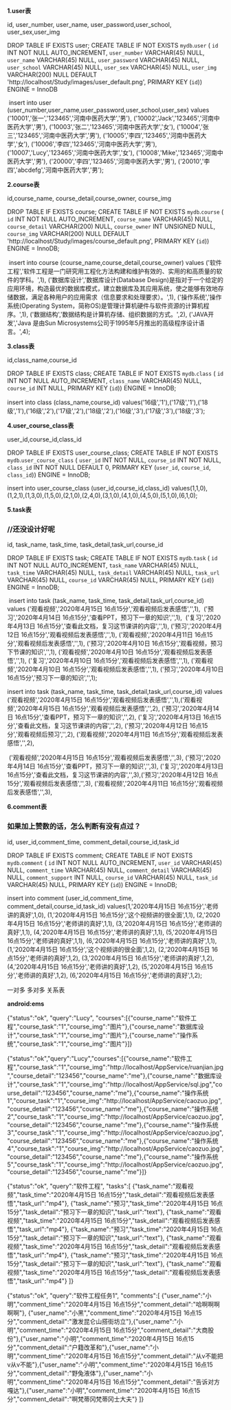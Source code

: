 **1.user表**

id, user_number,  user_name, user_password,user_school, user_sex,user_img

DROP TABLE IF EXISTS user;
CREATE TABLE IF NOT EXISTS `mydb`.`user` (
  `id` INT NOT NULL AUTO_INCREMENT,
  `user_number` VARCHAR(45) NULL,
  `user_name` VARCHAR(45) NULL,
  `user_password` VARCHAR(45) NULL,
  `user_school` VARCHAR(45) NULL,
  `user_sex` VARCHAR(45) NULL,
  `user_img` VARCHAR(200) NULL DEFAULT 'http://localhost/Study/images/user_default.png',
  PRIMARY KEY (`id`))
ENGINE = InnoDB

​	insert into user (user_number,user_name,user_password,user_school,user_sex) values ('10001','张一','123465','河南中医药大学','男'),
​	('10002','Jack','123465','河南中医药大学','男'),
​    ('10003','张二','123465','河南中医药大学','女'),
​    ('10004','张三','123465','河南中医药大学','男'),
​    ('10005','李四','123465','河南中医药大学','女'),
​    ('10006','李四','123465','河南中医药大学','男'),
​    ('10007','Lucy','123465','河南中医药大学','女'),
​    ('10008','Mike','123465','河南中医药大学','男'),
​    ('20000','李四','123465','河南中医药大学','男'),
​    ('20010','李四','abcdefg','河南中医药大学','男');



**2.course表**

id,course_name, course_detail,course_owner, course_img

DROP TABLE IF EXISTS course;
CREATE TABLE IF NOT EXISTS `mydb`.`course` (
  `id` INT NOT NULL AUTO_INCREMENT,
  `course_name` VARCHAR(45) NULL,
  `course_detail` VARCHAR(200) NULL,
  `course_owner` INT UNSIGNED NULL,
  `course_img` VARCHAR(200) NULL DEFAULT 'http://localhost/Study/images/course_default.png',
  PRIMARY KEY (`id`))
ENGINE = InnoDB;

​	insert into course (course_name,course_detail,course_owner) values 
('软件工程','软件工程是一门研究用工程化方法构建和维护有效的、实用的和高质量的软件的学科。',1),
('数据库设计','数据库设计(Database Design)是指对于一个给定的应用环境，构造最优的数据库模式，建立数据库及其应用系统，使之能够有效地存储数据，满足各种用户的应用需求（信息要求和处理要求）。',1),
('操作系统','操作系统(Operating System，简称OS)是管理计算机硬件与软件资源的计算机程序。',1),
('数据结构','数据结构是计算机存储、组织数据的方式。',2),
('JAVA开发','Java 是由Sun Microsystems公司于1995年5月推出的高级程序设计语言。',4);





**3.class表**

id,class_name,course_id

DROP TABLE IF EXISTS class;
CREATE TABLE IF NOT EXISTS `mydb`.`class` (
  `id` INT NOT NULL AUTO_INCREMENT,
  `class_name` VARCHAR(45) NULL,
  `course_id` INT NULL,
  PRIMARY KEY (`id`))
ENGINE = InnoDB;

insert into class (class_name,course_id) values('16级','1'),('17级','1'),('18级','1'),('16级','2'),('17级','2'),('18级','2'),('16级','3'),('17级','3'),('18级','3');



**4.user_course_class表**

user_id,course_id,class_id

DROP TABLE IF EXISTS user_course_class;
CREATE TABLE IF NOT EXISTS `mydb`.`user_course_class` (
  `user_id` INT NOT NULL,
  `course_id` INT NOT NULL,
  `class_id` INT NOT NULL DEFAULT 0,
  PRIMARY KEY (`user_id`, `course_id`, `class_id`))
ENGINE = InnoDB;

insert into user_course_class (user_id,course_id,class_id) values(1,1,0),(1,2,1),(1,3,0),(1,5,0),(2,1,0),(2,4,0),(3,1,0),(4,1,0),(4,5,0),(5,1,0),(6,1,0);





**5.task表**

### **//还没设计好呢**

id, task_name, task_time, task_detail,task_url,course_id

DROP TABLE IF EXISTS task;
CREATE TABLE IF NOT EXISTS `mydb`.`task` (
  `id` INT NOT NULL AUTO_INCREMENT,
  `task_name` VARCHAR(45) NULL,
  `task_time` VARCHAR(45) NULL,
  `task_detail` VARCHAR(45) NULL,
  `task_url` VARCHAR(45) NULL,
  `course_id` VARCHAR(45) NULL,
  PRIMARY KEY (`id`))
ENGINE = InnoDB;

​	insert into task (task_name, task_time, task_detail,task_url,course_id) 
values ('观看视频','2020年4月15日 16点15分','观看视频后发表感悟','',1),
​	('预习','2020年4月14日 16点15分','查看PPT，预习下一章的知识','',1),
​	('复习','2020年4月13日 16点15分','查看此文档，复习这节课讲的内容','',1),
​	('预习','2020年4月12日 16点15分','观看视频后发表感悟','',1),
​	('观看视频','2020年4月11日 16点15分','观看视频后发表感悟','',1),
​	('预习','2020年4月10日 16点15分','观看视频，预习下节课的知识','',1),
​	('观看视频','2020年4月10日 16点15分','观看视频后发表感悟','',1),
​	('复习','2020年4月10日 16点15分','观看视频后发表感悟','',1),
​	('观看视频','2020年4月10日 16点15分','观看视频后发表感悟','',1),
​	('预习','2020年4月10日 16点15分','预习下一章的知识','',1);

insert into task (task_name, task_time, task_detail,task_url,course_id) 
values ('观看视频','2020年4月15日 16点15分','观看视频后发表感悟','',1),('观看视频','2020年4月15日 16点15分','观看视频后发表感悟','',2),
	('预习','2020年4月14日 16点15分','查看PPT，预习下一章的知识','',2),
	('复习','2020年4月13日 16点15分','查看此文档，复习这节课讲的内容','',2),
	('预习','2020年4月12日 16点15分','观看视频后预习','',2),
	('观看视频','2020年4月11日 16点15分','观看视频后发表感悟','',2),



​	('观看视频','2020年4月15日 16点15分','观看视频后发表感悟','',3),
​	('预习','2020年4月14日 16点15分','查看PPT，预习下一章的知识','',3),
​	('复习','2020年4月13日 16点15分','查看此文档，复习这节课讲的内容','',3),
​	('预习','2020年4月12日 16点15分','观看视频后发表感悟','',3),
​	('观看视频','2020年4月11日 16点15分','观看视频后发表感悟','',3),





**6.comment表**

### **如果加上赞数的话，怎么判断有没有点过？**

id, user_id,comment_time, comment_detail,course_id,task_id

DROP TABLE IF EXISTS comment;
CREATE TABLE IF NOT EXISTS `mydb`.`comment` (
  `id` INT NOT NULL AUTO_INCREMENT,
  `user_id` VARCHAR(45) NULL,
  `comment_time` VARCHAR(45) NULL,
  `comment_detail` VARCHAR(45) NULL,
  `comment_support` INT NULL,
  `course_id` VARCHAR(45) NULL,
  `task_id` VARCHAR(45) NULL,
  PRIMARY KEY (`id`))
ENGINE = InnoDB;

insert into comment (user_id,comment_time, comment_detail,course_id,task_id) values(1,'2020年4月15日 16点15分','老师讲的真好',1,0),
(1,'2020年4月15日 16点15分','这个视频讲的很全面',1,1),
(2,'2020年4月15日 16点15分','老师讲的真好',1,1),
(3,'2020年4月15日 16点15分','老师讲的真好',1,1),
(4,'2020年4月15日 16点15分','老师讲的真好',1,1),
(5,'2020年4月15日 16点15分','老师讲的真好',1,1),
(6,'2020年4月15日 16点15分','老师讲的真好',1,1),
(1,'2020年4月15日 16点15分','这个视频讲的很全面',1,2),
(2,'2020年4月15日 16点15分','老师讲的真好',1,2),
(3,'2020年4月15日 16点15分','老师讲的真好',1,2),
(4,'2020年4月15日 16点15分','老师讲的真好',1,2),
(5,'2020年4月15日 16点15分','老师讲的真好',1,2),
(6,'2020年4月15日 16点15分','老师讲的真好',1,2);





一对多 多对多 关系表

**android:ems**



{"status":"ok",
"query":"Lucy",
"courses":[{"course_name":"软件工程","course_task":"1","course_img":"图片"},{"course_name":"数据库设计","course_task":"1","course_img":"图片"},{"course_name":"操作系统","course_task":"1","course_img":"图片"}]}

{"status":"ok","query":"Lucy","courses":[{"course_name":"软件工程","course_task":"1","course_img":"http://localhost/AppService/ruanjian.jpg","course_detail":"123456","course_name":"me"},{"course_name":"数据库设计","course_task":"1","course_img":"http://localhost/AppService/sql.jpg","course_detail":"123456","course_name":"me"},{"course_name":"操作系统1","course_task":"1","course_img":"http://localhost/AppService/caozuo.jpg","course_detail":"123456","course_name":"me"},{"course_name":"操作系统2","course_task":"1","course_img":"http://localhost/AppService/caozuo.jpg","course_detail":"123456","course_name":"me"},{"course_name":"操作系统3","course_task":"1","course_img":"http://localhost/AppService/caozuo.jpg","course_detail":"123456","course_name":"me"},{"course_name":"操作系统4","course_task":"1","course_img":"http://localhost/AppService/caozuo.jpg","course_detail":"123456","course_name":"me"},{"course_name":"操作系统5","course_task":"1","course_img":"http://localhost/AppService/caozuo.jpg","course_detail":"123456","course_name":"me"}]}



{"status":"ok",
"query":"软件工程",
"tasks":[
{"task_name":"观看视频","task_time":"2020年4月15日 16点15分","task_detail":"观看视频后发表感悟","task_url":"mp4"},
{"task_name":"预习","task_time":"2020年4月15日 16点15分","task_detail":"预习下一章的知识","task_url":"text"},
{"task_name":"观看视频","task_time":"2020年4月15日 16点15分","task_detail":"观看视频后发表感悟","task_url":"mp4"},
{"task_name":"预习","task_time":"2020年4月15日 16点15分","task_detail":"预习下一章的知识","task_url":"text"},
{"task_name":"观看视频","task_time":"2020年4月15日 16点15分","task_detail":"观看视频后发表感悟","task_url":"mp4"},
{"task_name":"预习","task_time":"2020年4月15日 16点15分","task_detail":"预习下一章的知识","task_url":"text"},
{"task_name":"观看视频","task_time":"2020年4月15日 16点15分","task_detail":"观看视频后发表感悟","task_url":"mp4"}
]}



{"status":"ok",
"query":"软件工程任务1",
"comments":[
{"user_name":"小明","comment_time":"2020年4月15日 16点15分","comment_detail":"哈啊啊啊啊啊"},
{"user_name":"小黑","comment_time":"2020年4月15日 16点15分","comment_detail":"激发昆仑山搭街坊立"},{"user_name":"小明","comment_time":"2020年4月15日 16点15分","comment_detail":"大商股份"},{"user_name":"小明","comment_time":"2020年4月15日 16点15分","comment_detail":"户籍改革和"},{"user_name":"小明","comment_time":"2020年4月15日 16点15分","comment_detail":"从v不能把v从v不能"},{"user_name":"小明","comment_time":"2020年4月15日 16点15分","comment_detail":"野兔液体"},{"user_name":"小明","comment_time":"2020年4月15日 16点15分","comment_detail":"告诉对方嘎达"},{"user_name":"小明","comment_time":"2020年4月15日 16点15分","comment_detail":"啊梵蒂冈梵蒂冈士大夫"}
]}

